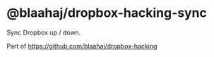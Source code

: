# @blaahaj/dropbox-hacking-sync

Sync Dropbox up / down.

Part of https://github.com/blaahaj/dropbox-hacking
